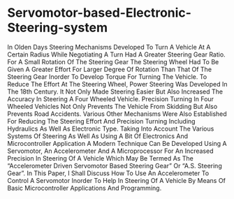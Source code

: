 # Servomotor-based-Electronic-Steering-system
In Olden Days Steering Mechanisms Developed To Turn A Vehicle At A Certain Radius While Negotiating A Turn Had A Greater Steering Gear Ratio. For A Small Rotation Of The Steering Gear The Steering Wheel Had To Be Given A Greater Effort For Larger Degree Of Rotation Than That Of The Steering Gear Inorder To Develop Torque For Turning The Vehicle. To Reduce The Effort At The Steering Wheel, Power Steering Was Developed In The 18th Century. It Not Only Made Steering Easier But Also Increased The Accuracy In Steering A Four Wheeled Vehicle. Precision Turning In Four Wheeled Vehicles Not Only Prevents The Vehicle From Skidding But Also Prevents Road Accidents. Various Other Mechanisms Were Also Established For Reducing The Steering Effort And Precision Turning Including Hydraulics As Well As Electronic Type. Taking Into Account The Various Systems Of Steering As Well As Using A Bit Of Electronics And Microcontroller Application A Modern Technique Can Be Developed Using A Servomotor, An Accelerometer And A Microprocessor For An Increased Precision In Steering Of A Vehicle Which May Be Termed As The “Accelerometer Driven Servomotor Based Steering Gear” Or “A.S. Steering Gear”. In This Paper, I Shall Discuss How To Use An Accelerometer To Control A Servomotor Inorder To Help In Steering Of A Vehicle By Means Of Basic Microcontroller Applications And Programming.
